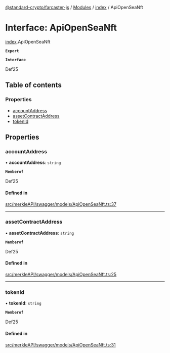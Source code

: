 [@standard-crypto/farcaster-js](../README.md) / [Modules](../modules.md) / [index](../modules/index.md) / ApiOpenSeaNft

# Interface: ApiOpenSeaNft

[index](../modules/index.md).ApiOpenSeaNft

**`Export`**

**`Interface`**

Def25

## Table of contents

### Properties

- [accountAddress](index.ApiOpenSeaNft.md#accountaddress)
- [assetContractAddress](index.ApiOpenSeaNft.md#assetcontractaddress)
- [tokenId](index.ApiOpenSeaNft.md#tokenid)

## Properties

### accountAddress

• **accountAddress**: `string`

**`Memberof`**

Def25

#### Defined in

[src/merkleAPI/swagger/models/ApiOpenSeaNft.ts:37](https://github.com/standard-crypto/farcaster-js/blob/main/src/merkleAPI/swagger/models/ApiOpenSeaNft.ts#L37)

___

### assetContractAddress

• **assetContractAddress**: `string`

**`Memberof`**

Def25

#### Defined in

[src/merkleAPI/swagger/models/ApiOpenSeaNft.ts:25](https://github.com/standard-crypto/farcaster-js/blob/main/src/merkleAPI/swagger/models/ApiOpenSeaNft.ts#L25)

___

### tokenId

• **tokenId**: `string`

**`Memberof`**

Def25

#### Defined in

[src/merkleAPI/swagger/models/ApiOpenSeaNft.ts:31](https://github.com/standard-crypto/farcaster-js/blob/main/src/merkleAPI/swagger/models/ApiOpenSeaNft.ts#L31)
